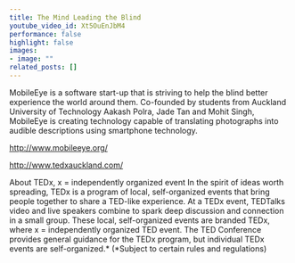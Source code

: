```yaml
---
title: The Mind Leading the Blind
youtube_video_id: Xt5OuEnJbM4
performance: false
highlight: false
images: 
- image: ""
related_posts: []
---
```


MobileEye is a software start-up that is striving to help the blind better experience the world around them. Co-founded by students from Auckland University of Technology Aakash Polra, Jade Tan and Mohit Singh, MobileEye is creating technology capable of translating photographs into audible descriptions using smartphone technology.

http://www.mobileeye.org/

http://www.tedxauckland.com/

About TEDx, x = independently organized event
In the spirit of ideas worth spreading, TEDx is a program of local, self-organized events that bring people together to share a TED-like experience. At a TEDx event, TEDTalks video and live speakers combine to spark deep discussion and connection in a small group. These local, self-organized events are branded TEDx, where x = independently organized TED event. The TED Conference provides general guidance for the TEDx program, but individual TEDx events are self-organized.* (*Subject to certain rules and regulations)
